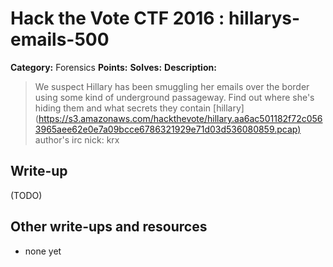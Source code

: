 # Hack the Vote CTF 2016 : hillarys-emails-500

**Category:** Forensics
**Points:**
**Solves:**
**Description:**

> We suspect Hillary has been smuggling her emails over the border using some kind of underground passageway. Find out where she's hiding them and what secrets they contain  [hillary](<https://s3.amazonaws.com/hackthevote/hillary.aa6ac501182f72c0563965aee62e0e7a09bcce6786321929e71d03d536080859.pcap)>    author's irc nick: krx


## Write-up

(TODO)

## Other write-ups and resources

* none yet
